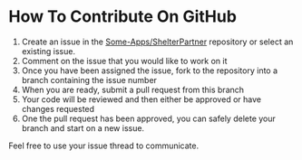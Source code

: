 # How To Contribute On GitHub

1. Create an issue in the <a href="https://github.com/Some-Apps/ShelterPartner/issues" target="_blank">Some-Apps/ShelterPartner</a> repository or select an existing issue.
2. Comment on the issue that you would like to work on it
3. Once you have been assigned the issue, fork to the repository into a branch containing the issue number
4. When you are ready, submit a pull request from this branch
5. Your code will be reviewed and then either be approved or have changes requested
6. One the pull request has been approved, you can safely delete your branch and start on a new issue.

Feel free to use your issue thread to communicate.
